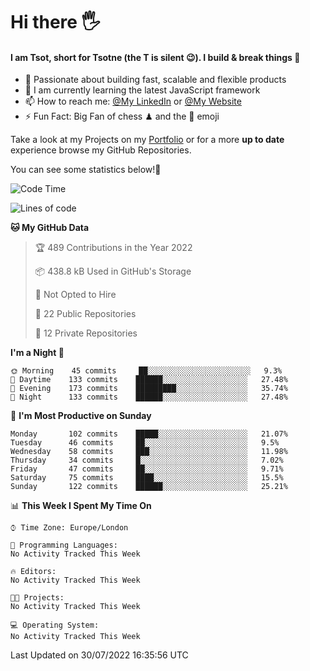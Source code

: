 # Hi there :raised_hand_with_fingers_splayed:
#### I am Tsot, short for Tsotne (the T is silent :wink:). I build & break things :space_invader:
- :telescope: Passionate about building fast, scalable and flexible products
- :seedling: I am currently learning the latest JavaScript framework 
- :mailbox: How to reach me: [@My LinkedIn](https://www.linkedin.com/in/tsotne-gvadzabia/) or [@My Website](https://tsotne.co.uk/contact)
- :zap: Fun Fact: Big Fan of chess ♟ and the 👾 emoji

Take a look at my Projects on my [Portfolio](https://tsotne.co.uk/) or for a more **up to date** experience browse my GitHub Repositories.

You can see some statistics below!:space_invader:
<!--START_SECTION:waka-->
![Code Time](http://img.shields.io/badge/Code%20Time-761%20hrs%202%20mins-blue)

![Lines of code](https://img.shields.io/badge/From%20Hello%20World%20I%27ve%20Written-626%20Thousand%20lines%20of%20code-blue)

**🐱 My GitHub Data** 

> 🏆 489 Contributions in the Year 2022
 > 
> 📦 438.8 kB Used in GitHub's Storage 
 > 
> 🚫 Not Opted to Hire
 > 
> 📜 22 Public Repositories 
 > 
> 🔑 12 Private Repositories  
 > 
**I'm a Night 🦉** 

```text
🌞 Morning    45 commits     ██░░░░░░░░░░░░░░░░░░░░░░░   9.3% 
🌆 Daytime    133 commits    ██████░░░░░░░░░░░░░░░░░░░   27.48% 
🌃 Evening    173 commits    █████████░░░░░░░░░░░░░░░░   35.74% 
🌙 Night      133 commits    ██████░░░░░░░░░░░░░░░░░░░   27.48%

```
📅 **I'm Most Productive on Sunday** 

```text
Monday       102 commits    █████░░░░░░░░░░░░░░░░░░░░   21.07% 
Tuesday      46 commits     ██░░░░░░░░░░░░░░░░░░░░░░░   9.5% 
Wednesday    58 commits     ███░░░░░░░░░░░░░░░░░░░░░░   11.98% 
Thursday     34 commits     █░░░░░░░░░░░░░░░░░░░░░░░░   7.02% 
Friday       47 commits     ██░░░░░░░░░░░░░░░░░░░░░░░   9.71% 
Saturday     75 commits     ████░░░░░░░░░░░░░░░░░░░░░   15.5% 
Sunday       122 commits    ██████░░░░░░░░░░░░░░░░░░░   25.21%

```


📊 **This Week I Spent My Time On** 

```text
⌚︎ Time Zone: Europe/London

💬 Programming Languages: 
No Activity Tracked This Week

🔥 Editors: 
No Activity Tracked This Week

🐱‍💻 Projects: 
No Activity Tracked This Week

💻 Operating System: 
No Activity Tracked This Week

```


 Last Updated on 30/07/2022 16:35:56 UTC
<!--END_SECTION:waka-->
